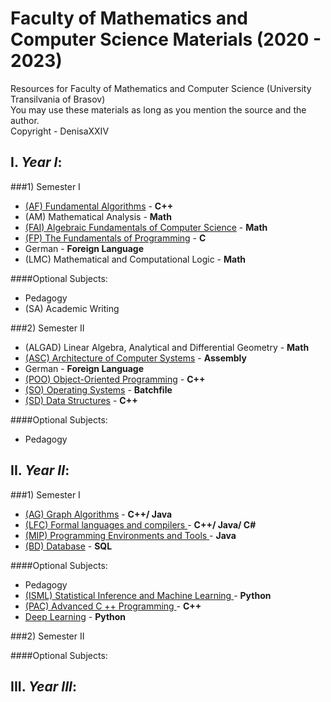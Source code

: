 # Faculty of Mathematics and Computer Science Materials (2020 - 2023)Resources for Faculty of Mathematics and Computer Science (University Transilvania of Brasov)<br>You may use these materials as long as you mention the source and the author. <br>Copyright - DenisaXXIV## I. *Year I*:###1) Semester I  - [ (AF) Fundamental Algorithms](https://github.com/DenisaXXIV/FMI-UniTBv/tree/master/Anul_1/Sem_1/AF-Fundamental_Algorithms) - **C++**  - (AM) Mathematical Analysis  - **Math**  - [ (FAI) Algebraic Fundamentals of Computer Science](https://github.com/DenisaXXIV/FMI-UniTBv/tree/master/Anul_1/Sem_1/FAI-Algebraic_Fundamentals_of_Computer_Science) - **Math**  - [ (FP) The Fundamentals of Programming](https://github.com/DenisaXXIV/FMI-UniTBv/tree/master/Anul_1/Sem_1/FP-The_Fundamentals_of_Programming) - **C**  - German - **Foreign Language**  -  (LMC) Mathematical and Computational Logic - **Math**####Optional Subjects:  - Pedagogy- (SA) Academic Writing###2) Semester II - (ALGAD) Linear Algebra, Analytical and Differential Geometry - **Math** - [ (ASC) Architecture of Computer Systems](https://github.com/DenisaXXIV/FMI-UniTBv/tree/master/Anul_1/Sem_2/ASC-Architecture_of_Computer_Systems) - **Assembly**- German - **Foreign Language**- [ (POO) Object-Oriented Programming](https://github.com/DenisaXXIV/FMI-UniTBv/tree/master/Anul_1/Sem_2/POO-Object_Oriented_Programming) - **C++**- [ (SO) Operating Systems](https://github.com/DenisaXXIV/FMI-UniTBv/tree/master/Anul_1/Sem_2/SO-Operating_Systems/Laborator3) - **Batchfile**- [ (SD) Data Structures](https://github.com/DenisaXXIV/data-structures) - **C++**####Optional Subjects:  - Pedagogy## II. *Year II*:###1) Semester I - [ (AG) Graph Algorithms](#) - **C++/ Java**- [ (LFC) Formal languages and compilers ](#) - **C++/ Java/ C#**- [ (MIP) Programming Environments and Tools ](#) - **Java**- [ (BD) Database](#) - **SQL**####Optional Subjects:  - Pedagogy- [ (ISML) Statistical Inference and Machine Learning ](#) - **Python**- [ (PAC) Advanced C ++ Programming  ](#) - **C++**- [Deep Learning](#) - **Python**###2) Semester II####Optional Subjects: ## III. *Year III*: